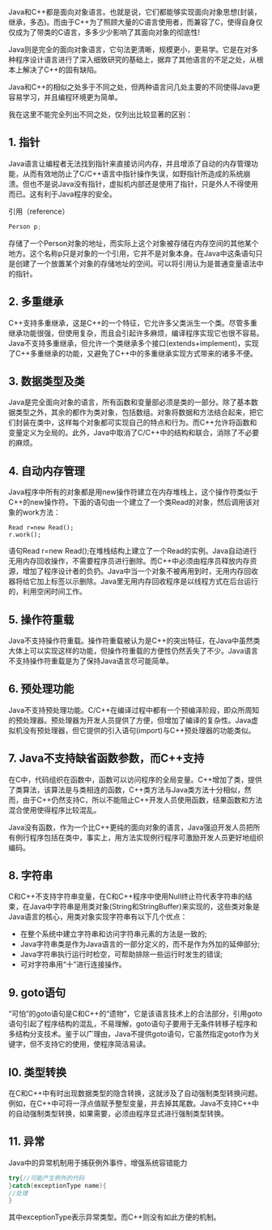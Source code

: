 Java和C++都是面向对象语言。也就是说，它们都能够实现面向对象思想(封装，继承，多态)。而由于C++为了照顾大量的C语言使用者，而兼容了C，使得自身仅仅成为了带类的C语言，多多少少影响了其面向对象的彻底性!

Java则是完全的面向对象语言，它句法更清晰，规模更小，更易学。它是在对多种程序设计语言进行了深入细致研究的基础上，据弃了其他语言的不足之处，从根本上解决了C++的固有缺陷。

Java和C++的相似之处多于不同之处，但两种语言问几处主要的不同使得Java更容易学习，并且编程环境更为简单。

我在这里不能完全列出不同之处，仅列出比较显著的区别：

## **1. 指针**

Java语言让编程者无法找到指针来直接访问内存，并且增添了自动的内存管理功能，从而有效地防止了C/C++语言中指针操作失误，如野指针所造成的系统崩溃。但也不是说Java没有指针，虚拟机内部还是使用了指针，只是外人不得使用而已。这有利于Java程序的安全。

引用（reference）

```java
Person p;
```

存储了一个Person对象的地址，而实际上这个对象被存储在内存空间的其他某个地方。这个名称p只是对象的一个引用，它并不是对象本身。在Java中这条语句只是创建了一个放置某个对象的存储地址的空间。可以将引用认为是普通变量语法中的指针。

## **2. 多重继承**

C++支持多重继承，这是C++的一个特征，它允许多父类派生一个类。尽管多重继承功能很强，但使用复杂，而且会引起许多麻烦，编译程序实现它也很不容易。Java不支持多重继承，但允许一个类继承多个接口(extends+implement)，实现了C++多重继承的功能，又避免了C++中的多重继承实现方式带来的诸多不便。

## **3. 数据类型及类**

Java是完全面向对象的语言，所有函数和变量部必须是类的一部分。除了基本数据类型之外，其余的都作为类对象，包括数组。对象将数据和方法结合起来，把它们封装在类中，这样每个对象都可实现自己的特点和行为。而C++允许将函数和变量定义为全局的。此外，Java中取消了C/C++中的结构和联合，消除了不必要的麻烦。

## **4. 自动内存管理**

Java程序中所有的对象都是用new操作符建立在内存堆栈上，这个操作符类似于C++的new操作符。下面的语句由一个建立了一个类Read的对象，然后调用该对象的work方法：

```
Read r=new Read();  
r.work();
```

语句Read r=new Read();在堆栈结构上建立了一个Read的实例。Java自动进行无用内存回收操作，不需要程序员进行删除。而C++中必须由程序员释放内存资源，增加了程序设计者的负扔。Java中当一个对象不被再用到时，无用内存回收器将给它加上标签以示删除。Java里无用内存回收程序是以线程方式在后台运行的，利用空闲时间工作。

## **5. 操作符重载**

Java不支持操作符重载。操作符重载被认为是C++的突出特征，在Java中虽然类大体上可以实现这样的功能，但操作符重载的方便性仍然丢失了不少。Java语言不支持操作符重载是为了保持Java语言尽可能简单。

## **6. 预处理功能**

Java不支持预处理功能。C/C++在编译过程中都有一个预编泽阶段，即众所周知的预处理器。预处理器为开发人员提供了方便，但增加了编译的复杂性。Java虚拟机没有预处理器，但它提供的引入语句(import)与C++预处理器的功能类似。

## **7. Java不支持缺省函数参数，而C++支持**

在C中，代码组织在函数中，函数可以访问程序的全局变量。C++增加了类，提供了类算法，该算法是与类相连的函数，C++类方法与Java类方法十分相似，然而，由于C++仍然支持C，所以不能阻止C++开发人员使用函数，结果函数和方法混合使用使得程序比较混乱。

Java没有函数，作为一个比C++更纯的面向对象的语言，Java强迫开发人员把所有例行程序包括在类中，事实上，用方法实现例行程序可激励开发人员更好地组织编码。

## **8. 字符串**

C和C++不支持字符串变量，在C和C++程序中使用Null终止符代表字符串的结束，在Java中字符串是用类对象(String和StringBuffer)来实现的，这些类对象是Java语言的核心，用类对象实现字符串有以下几个优点：

- 在整个系统中建立字符串和访问字符串元素的方法是一致的;
- Java字符串类是作为Java语言的一部分定义的，而不是作为外加的延伸部分;
- Java字符串执行运行时检空，可帮助排除一些运行时发生的错误;
- 可对字符串用“十”进行连接操作。

## **9. goto语句**

“可怕”的goto语句是C和C++的“遗物”，它是该语言技术上的合法部分，引用goto语句引起了程序结构的混乱，不易理解，goto语句子要用于无条件转移子程序和多结构分支技术。鉴于以广理由，Java不提供goto语句，它虽然指定goto作为关键字，但不支持它的使用，使程序简洁易读。

## **l0. 类型转换**

在C和C++中有时出现数据类型的隐含转换，这就涉及了自动强制类型转换问题。例如，在C++中可将一浮点值赋予整型变量，并去掉其尾数。Java不支持C++中的自动强制类型转换，如果需要，必须由程序显式进行强制类型转换。

## **11. 异常**

Java中的异常机制用于捕获例外事件，增强系统容错能力

```java
try{//可能产生例外的代码  
}catch(exceptionType name){  
//处理  
}
```

其中exceptionType表示异常类型。而C++则没有如此方便的机制。
